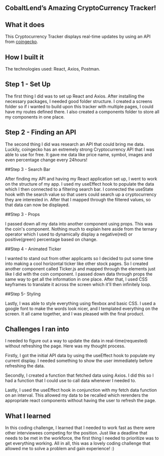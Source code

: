 ## **CobaltLend’s Amazing CryptoCurrency Tracker!**

## What it does

This Cryptocurrency Tracker displays real-time updates by using an API from [coingecko](https://www.coingecko.com/en/api#explore-api).

## How I built it

The technologies used: React, Axios, Postman.

## Step 1 - Set Up

The first thing I did was to set up React and Axios. After installing the necessary packages, I needed good folder structure. I created a screens folder so if i wanted to build upon this tracker with multiple pages, I could have my routes defined there. I also created a components folder to store all my components in one place.

## Step 2 - Finding an API

The second thing I did was research an API that could bring me data. Luckily, coingecko has an extremely strong Cryptocurrency API that I was able to use for free. It gave me data like price name, symbol, images and even percentage change every 24hours!

##Step 3 - Search Bar

After finding my API and having my React application set up, I went to work on the structure of my app. I used my useEffect hook to populate the data which I then connected to a filtering search bar. I connected the useState hook with the search value so that users could search up a cryptocurrency they are interested in. After that I mapped through the filtered values, so that data can now be displayed.

##Step 3 - Props

I passed down all my data into another component using props. This was the coin's component. Nothing much to explain here aside from the ternary operator which I used to dynamically display a negative(red) or positive(green) percentage based on change.

##Step 4 - Animated Ticker

I wanted to stand out from other applicants so I decided to put some time into making a cool horizontal ticker like other stock pages. So I created another component called Ticker.js and mapped through the elements just like I did with the coin component. I passed down data through props the same way to get all the information in one place. After that, I used CSS
keyframes to translate it across the screen which it'll then infinitely loop.

##Step 5- Styling

Lastly, I was able to style everything using flexbox and basic CSS. I used a google font to make the words look nicer, and I templated everything on the screen. It all came together, and I was pleased with the final product.

## Challenges I ran into

I needed to figure out a way to update the data in real-time(requested) without refreshing the page. Here was my thought process.

Firstly, I got the initial API data by using the useEffect hook to populate my current display. I needed something to show the user immediately before refreshing the data.

Secondly, I created a function that fetched data using Axios. I did this so I had a function that I could use to call data whenever I needed to.

Lastly, I used the useEffect hook in conjunction with my fetch data function on an interval. This allowed my data to be recalled which rerenders the appropriate react components without having the user to refresh the page.

## What I learned

In this coding challenge, I learned that I needed to work fast as there were other interviewees competing for the position. Just like a deadline that needs to be met in the workforce, the first thing I needed to prioritize was to get everything working. All in all, this was a lovely coding challenge that allowed me to solve a problem and gain experience! :)
